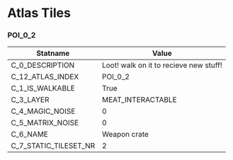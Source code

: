 

# Atlas Tiles





### POI_0_2
| Statname | Value | 
|  --  |  --  | 
| C_0_DESCRIPTION | Loot! walk on it to recieve new stuff! | 
| C_12_ATLAS_INDEX | POI_0_2 | 
| C_1_IS_WALKABLE | True | 
| C_3_LAYER | MEAT_INTERACTABLE | 
| C_4_MAGIC_NOISE | 0 | 
| C_5_MATRIX_NOISE | 0 | 
| C_6_NAME | Weapon crate | 
| C_7_STATIC_TILESET_NR | 2 | 

